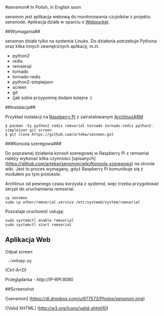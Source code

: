 #sensmon#
In Polish, in English soon

sensmon jest aplikacja webową do monitorowania czujników z projektu sensnode. Aplikacja działa w oparciu o [Websocket](http://pl.wikipedia.org/wiki/WebSocket).

##Wymagania##

sensmon działa tylko na systemie Linuks. Do działania potrzebuje Pythona oraz kilka innych zewnętrznych aplikacji, m.in.

- python2
- redis
- remserial
- tornado
- tornado-redis
- python2-simplejson
- screen
- git
- (jak sobie przypomnę dodam kolejne :)


##Instalacja##

Przykład instalacji na [Raspberry Pi](http://raspberrypi.org) z zainstalowanym [ArchlinuxARM](http://archlinuxarm.org)

    $ pacman -Sy python2 redis remserial tornado tornado-redis python2-simplejson git screen
    $ git clone https://github.com/artekw/sensmon.git


###Konsola szeregowa###

Do poprawnej działania konsoli szeregowej w Raspberry Pi z remserial należy wykonać kilka czynności [opisanych] (https://github.com/artekw/sensmon/wiki/Konsola-szeregowa) na stronie wiki. Jest to proces wymagany, gdyż Raspberry Pi komunikuje się z modułem po tym protokole.

Archlinux od pewnego czasu korzysta z systemd, więc trzeba przygotować skrypt do uruchamiania remserial.

    cp sensmon
    sudo cp other/remserial.service /etc/systemd/system/remserial

Pozostaje uruchomić usługę:

    sudo systemctl enable remserial
    sudo systemctl start remserial

## Aplikacja Web

Odpal screen

     ./webapp.py

(Ctrl-A+D)

Przeglądarka - http://IP-RPI:8080

##Screenshot

![sensmon] (https://dl.dropbox.com/u/677573/Photos/sensmon.png)


![Valid XHTML] (http://w3.org/Icons/valid-xhtml10)